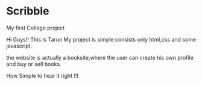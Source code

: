 # Scribble
My first College project

Hi Guys!! This is Tarun
My project is simple consists only html,css and some javascript.

the website is actually a booksite,where the user can create his own profile and buy or sell books.

How Simple to hear it right !!!
